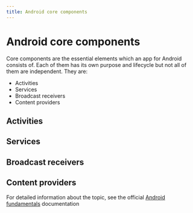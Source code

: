 ```yaml
---
title: Android core components
---
```

# Android core components
Core components are the essential elements which an app for Android consists of. Each of them has its own purpose and lifecycle but not all of them are independent. They are:
- Activities
- Services
- Broadcast receivers
- Content providers

## Activities

## Services

## Broadcast receivers

## Content providers

For detailed information about the topic, see the official [Android fundamentals](https://developer.android.com/guide/components/fundamentals) documentation 
